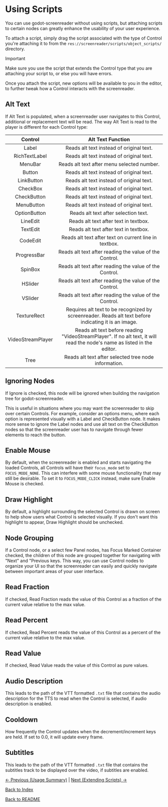 # Using Scripts

You can use godot-screenreader without using scripts, but attaching scripts to certain nodes can greatly enhance the usability of your user experience.

To attach a script, simply drag the script associated with the type of Control you're attaching it to from the ``res://screenreader/scripts/object_scripts/`` directory.

> [!IMPORTANT]  
> Make sure you use the script that extends the Control type that you are attaching your script to, or else you will have errors.

Once you attach the script, new options will be available to you in the editor, to further tweak how a Control interacts with the screenreader.

## Alt Text

If Alt Text is populated, when a screenreader user navigates to this Control, additional or replacement text will be read. The way Alt Text is read to the player is different for each Control type:

| Control        | Alt Text Function  |
|:-------------:|:-------------:|
| Label | Reads alt text instead of original text. |
| RichTextLabel | Reads alt text instead of original text. |
| MenuBar | Reads alt text after menu selected number. |
| Button | Reads alt text instead of original text. |
| LinkButton | Reads alt text instead of original text. |
| CheckBox | Reads alt text instead of original text. |
| CheckButton | Reads alt text instead of original text. |
| MenuButton | Reads alt text instead of original text. |
| OptionButton | Reads alt text after selection text. |
| LineEdit | Reads alt text after text in textbox. |
| TextEdit | Reads alt text after text in textbox. |
| CodeEdit | Reads alt text after text on current line in textbox. |
| ProgressBar | Reads alt text after reading the value of the Control. |
| SpinBox | Reads alt text after reading the value of the Control. |
| HSlider | Reads alt text after reading the value of the Control. |
| VSlider | Reads alt text after reading the value of the Control. |
| TextureRect | Requires alt text to be recognized by screenreader. Reads alt text before indicating it is an image. |
| VideoStreamPlayer | Reads alt text before reading "VideoStreamPlayer". If no alt text, it will read the node's name as listed in the editor. |
| Tree | Reads alt text after selected tree node information. |

## Ignoring Nodes

If Ignore is checked, this node will be ignored when building the navigation tree for godot-screenreader.

This is useful in situations where you may want the screenreader to skip over certain Controls. For example, consider an options menu, where each option is represented visually with a Label and CheckButton node. It makes more sense to ignore the Label nodes and use alt text on the CheckButton nodes so that the screenreader user has to navigate through fewer elements to reach the button.

## Enable Mouse

By default, when the screenreader is enabled and starts navigating the loaded Controls, all Controls will have their ``focus_mode`` set to ``FOCUS_MODE_NONE``. This can interfere with some mouse functionality that may still be desirable. To set it to ``FOCUS_MODE_CLICK`` instead, make sure Enable Mouse is checked.

## Draw Highlight

By default, a highlight surrounding the selected Control is drawn on screen to help show users what Control is selected visually. If you don't want this highlight to appear, Draw Highlight should be unchecked.

## Node Grouping

If a Control node, or a select few Panel nodes, has Focus Marked Container checked, the children of this node are grouped together for navigating with "Next" and "Previous keys. This way, you can use Control nodes to organize your UI so that the screenreader can easily and quickly navigate between important areas of your user interface.

## Read Fraction

If checked, Read Fraction reads the value of this Control as a fraction of the current value relative to the max value.

## Read Percent

If checked, Read Percent reads the value of this Control as a percent of the current value relative to the max value.

## Read Value

If checked, Read Value reads the value of this Control as pure values.

## Audio Description

This leads to the path of the VTT formatted ``.txt`` file that contains the audio description for the TTS to read when the Control is selected, if audio description is enabled.

## Cooldown

How frequently the Control updates when the decrement/increment keys are held. If set to 0.0, it will update every frame.

## Subtitles

This leads to the path of the VTT formatted ``.txt`` file that contains the subtitles track to be displayed over the video, if subtitles are enabled.

[<- Previous (Usage Summary)](usage_summary.md)
 | [Next (Extending Scripts) ->](stub.md)

[Back to Index](index.md)

[Back to README](../../README.md)
